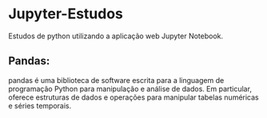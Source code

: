 # Jupyter-Estudos

Estudos de python utilizando a aplicação web Jupyter Notebook.

## Pandas:

pandas é uma biblioteca de software escrita para a linguagem de programação Python para manipulação e análise de dados. Em particular, oferece estruturas de dados e operações para manipular tabelas numéricas e séries temporais.
